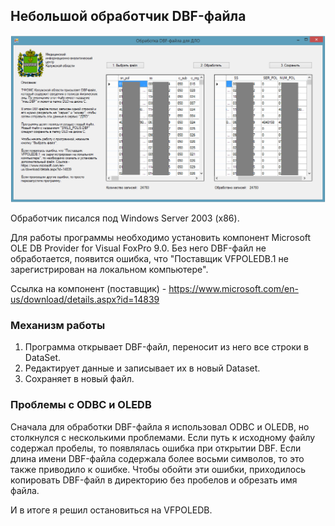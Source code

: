 ## Небольшой обработчик DBF-файла
![Image alt](https://github.com/valerymamontov/screenshots/blob/master/EditDBF.png)

Обработчик писался под Windows Server 2003 (x86).

Для работы программы необходимо установить компонент Microsoft OLE DB Provider for Visual FoxPro 9.0.
Без него DBF-файл не обработается, появится ошибка, что "Поставщик VFPOLEDB.1 не зарегистрирован на локальном компьютере".

Ссылка на компонент (поставщик) - https://www.microsoft.com/en-us/download/details.aspx?id=14839

### Механизм работы
 1. Программа открывает DBF-файл, переносит из него все строки в DataSet. 
 2. Редактирует данные и записывает их в новый Dataset.
 3. Сохраняет в новый файл.

### Проблемы с ODBC и OLEDB
Сначала для обработки DBF-файла я использовал ODBC и OLEDB, но столкнулся с несколькими проблемами. Если путь к исходному файлу содержал пробелы, то появлялась ошибка при открытии DBF.
Если длина имени DBF-файла содержала более восьми символов, то это также приводило к ошибке.
Чтобы обойти эти ошибки, приходилось копировать DBF-файл в директорию без пробелов и обрезать имя файла.

И в итоге я решил остановиться на VFPOLEDB.
